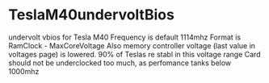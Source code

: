 # TeslaM40undervoltBios
undervolt vbios for Tesla M40
Frequency is default 1114mhz
Format is RamClock - MaxCoreVoltage
Also memory controller voltage (last value in voltages page) is lowered.
90% of Teslas re stabl in this voltage range
Card should not be underclocked too much, as perfomance tanks below 1000mhz
